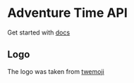 # Adventure Time API
Get started with [docs](/#)

## Logo
The logo was taken from [twemoji](https://twemoji.twitter.com/content/twemoji-twitter/en.html)